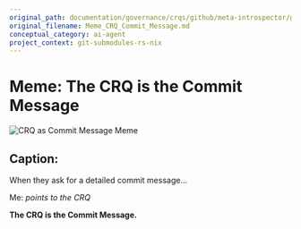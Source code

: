 ```yaml
---
original_path: documentation/governance/crqs/github/meta-introspector/git-submodules-rs-nix/docs/memes/Meme_CRQ_Commit_Message.md
original_filename: Meme_CRQ_Commit_Message.md
conceptual_category: ai-agent
project_context: git-submodules-rs-nix
---
```


# Meme: The CRQ is the Commit Message

![CRQ as Commit Message Meme](https://i.imgflip.com/8z210w.jpg)

## Caption:

When they ask for a detailed commit message...

Me: *points to the CRQ*

**The CRQ is the Commit Message.**
